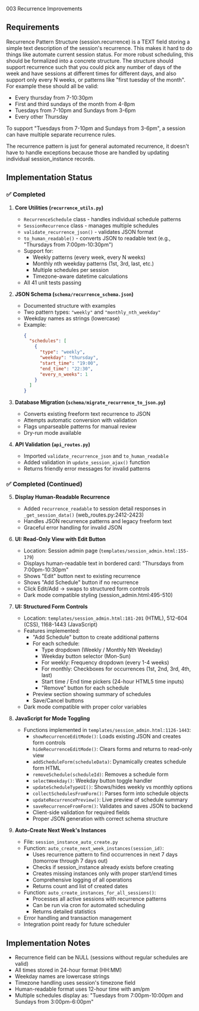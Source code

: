 003 Recurrence Improvements

## Requirements

Recurrence Pattern Structure (session.recurrence) is a TEXT field storing a simple text description of the session's recurrence. This makes it hard to do things like automate current session status. For more robust scheduling, this should be formalized into a concrete structure. The structure should support recurrence such that you could pick any number of days of the week and have sessions at different times for different days, and also support only every N weeks, or patterns like "first tuesday of the month". For example these should all be valid:
- Every thursday from 7-10:30pm
- First and third sundays of the month from 4-8pm
- Tuesdays from 7-10pm and Sundays from 3-6pm
- Every other Thursday

To support "Tuesdays from 7-10pm and Sundays from 3-6pm", a session can have multiple separate recurrence rules.

The recurrence pattern is just for general automated recurrence, it doesn't have to handle exceptions because those are handled by updating individual session_instance records.

## Implementation Status

### ✅ Completed

1. **Core Utilities (`recurrence_utils.py`)**
   - `RecurrenceSchedule` class - handles individual schedule patterns
   - `SessionRecurrence` class - manages multiple schedules
   - `validate_recurrence_json()` - validates JSON format
   - `to_human_readable()` - converts JSON to readable text (e.g., "Thursdays from 7:00pm-10:30pm")
   - Support for:
     - Weekly patterns (every week, every N weeks)
     - Monthly nth weekday patterns (1st, 3rd, last, etc.)
     - Multiple schedules per session
     - Timezone-aware datetime calculations
   - All 41 unit tests passing

2. **JSON Schema (`schema/recurrence_schema.json`)**
   - Documented structure with examples
   - Two pattern types: `"weekly"` and `"monthly_nth_weekday"`
   - Weekday names as strings (lowercase)
   - Example:
     ```json
     {
       "schedules": [
         {
           "type": "weekly",
           "weekday": "thursday",
           "start_time": "19:00",
           "end_time": "22:30",
           "every_n_weeks": 1
         }
       ]
     }
     ```

3. **Database Migration (`schema/migrate_recurrence_to_json.py`)**
   - Converts existing freeform text recurrence to JSON
   - Attempts automatic conversion with validation
   - Flags unparseable patterns for manual review
   - Dry-run mode available

4. **API Validation (`api_routes.py`)**
   - Imported `validate_recurrence_json` and `to_human_readable`
   - Added validation in `update_session_ajax()` function
   - Returns friendly error messages for invalid patterns

### ✅ Completed (Continued)

5. **Display Human-Readable Recurrence**
   - Added `recurrence_readable` to session detail responses in `_get_session_data()` (web_routes.py:2412-2423)
   - Handles JSON recurrence patterns and legacy freeform text
   - Graceful error handling for invalid JSON

6. **UI: Read-Only View with Edit Button**
   - Location: Session admin page (`templates/session_admin.html:155-179`)
   - Displays human-readable text in bordered card: "Thursdays from 7:00pm-10:30pm"
   - Shows "Edit" button next to existing recurrence
   - Shows "Add Schedule" button if no recurrence
   - Click Edit/Add → swaps to structured form controls
   - Dark mode compatible styling (session_admin.html:495-510)

7. **UI: Structured Form Controls**
   - Location: `templates/session_admin.html:181-201` (HTML), 512-604 (CSS), 1168-1443 (JavaScript)
   - Features implemented:
     - "Add Schedule" button to create additional patterns
     - For each schedule:
       - Type dropdown (Weekly / Monthly Nth Weekday)
       - Weekday button selector (Mon-Sun)
       - For weekly: Frequency dropdown (every 1-4 weeks)
       - For monthly: Checkboxes for occurrences (1st, 2nd, 3rd, 4th, last)
       - Start time / End time pickers (24-hour HTML5 time inputs)
       - "Remove" button for each schedule
     - Preview section showing summary of schedules
     - Save/Cancel buttons
   - Dark mode compatible with proper color variables

8. **JavaScript for Mode Toggling**
   - Functions implemented in `templates/session_admin.html:1126-1443`:
     - `showRecurrenceEditMode()`: Loads existing JSON and creates form controls
     - `hideRecurrenceEditMode()`: Clears forms and returns to read-only view
     - `addScheduleForm(scheduleData)`: Dynamically creates schedule form HTML
     - `removeSchedule(scheduleId)`: Removes a schedule form
     - `selectWeekday()`: Weekday button toggle handler
     - `updateScheduleTypeUI()`: Shows/hides weekly vs monthly options
     - `collectSchedulesFromForm()`: Parses form into schedule objects
     - `updateRecurrencePreview()`: Live preview of schedule summary
     - `saveRecurrenceFromForm()`: Validates and saves JSON to backend
     - Client-side validation for required fields
     - Proper JSON generation with correct schema structure

9. **Auto-Create Next Week's Instances**
   - File: `session_instance_auto_create.py`
   - Function: `auto_create_next_week_instances(session_id)`:
     - Uses recurrence pattern to find occurrences in next 7 days (tomorrow through 7 days out)
     - Checks if session_instance already exists before creating
     - Creates missing instances only with proper start/end times
     - Comprehensive logging of all operations
     - Returns count and list of created dates
   - Function: `auto_create_instances_for_all_sessions()`:
     - Processes all active sessions with recurrence patterns
     - Can be run via cron for automated scheduling
     - Returns detailed statistics
   - Error handling and transaction management
   - Integration point ready for future scheduler

## Implementation Notes

- Recurrence field can be NULL (sessions without regular schedules are valid)
- All times stored in 24-hour format (HH:MM)
- Weekday names are lowercase strings
- Timezone handling uses session's timezone field
- Human-readable format uses 12-hour time with am/pm
- Multiple schedules display as: "Tuesdays from 7:00pm-10:00pm and Sundays from 3:00pm-6:00pm"
